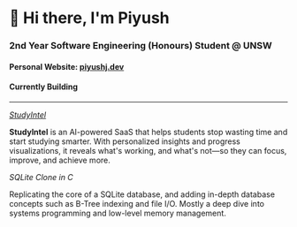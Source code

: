 # 👋 Hi there, I'm Piyush
### 2nd Year Software Engineering (Honours) Student @ UNSW

#### Personal Website: [piyushj.dev](https://piyushj.dev)

#### Currently Building
---
*[StudyIntel](https://studyintel.app)*

**StudyIntel** is an AI-powered SaaS that helps students stop wasting time and start studying smarter. With personalized insights and progress visualizations, it reveals what's working, and what's not—so they can focus, improve, and achieve more.

*SQLite Clone in C*

Replicating the core of a SQLite database, and adding in-depth database concepts such as B-Tree indexing and file I/O. Mostly a deep dive into systems programming and low-level memory management.
